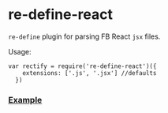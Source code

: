 re-define-react
==========================

`re-define` plugin for parsing FB React `jsx` files.

Usage:

```
var rectify = require('re-define-react')({
    extensions: ['.js', '.jsx'] //defaults
  })
```

### [Example](https://github.com/damianbaar/react-re-define-test)
